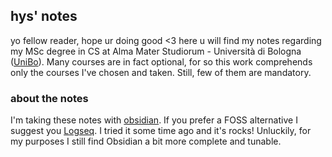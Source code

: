 ## **hys' notes**

yo fellow reader, hope ur doing good <3
here u will find my notes regarding my MSc degree in CS at Alma Mater Studiorum - Università di Bologna ([UniBo](https://www.unibo.it/it)).  Many courses are in fact optional, for so this work comprehends only the courses I've chosen and taken. Still, few of them are mandatory.

### **about the notes**

I'm taking these notes with [obsidian](https://obsidian.md/). If you prefer a FOSS alternative I suggest you [Logseq](https://logseq.com/). I tried it some time ago and it's rocks! Unluckily, for my purposes I still find Obsidian a bit more complete and tunable.